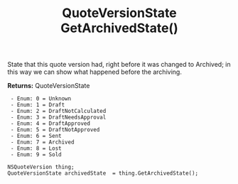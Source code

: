﻿---
uid: crmscript_ref_NSQuoteVersion_GetArchivedState
title: QuoteVersionState GetArchivedState()
intellisense: NSQuoteVersion.GetArchivedState
keywords: NSQuoteVersion, GetArchivedState
so.topic: reference
---

State that this quote version had, right before it was changed to Archived; in this way we can show what happened before the archiving.

**Returns:** QuoteVersionState

     - Enum: 0 = Unknown 
     - Enum: 1 = Draft 
     - Enum: 2 = DraftNotCalculated 
     - Enum: 3 = DraftNeedsApproval 
     - Enum: 4 = DraftApproved 
     - Enum: 5 = DraftNotApproved 
     - Enum: 6 = Sent 
     - Enum: 7 = Archived 
     - Enum: 8 = Lost 
     - Enum: 9 = Sold 

```crmscript
NSQuoteVersion thing;
QuoteVersionState archivedState  = thing.GetArchivedState();
```


